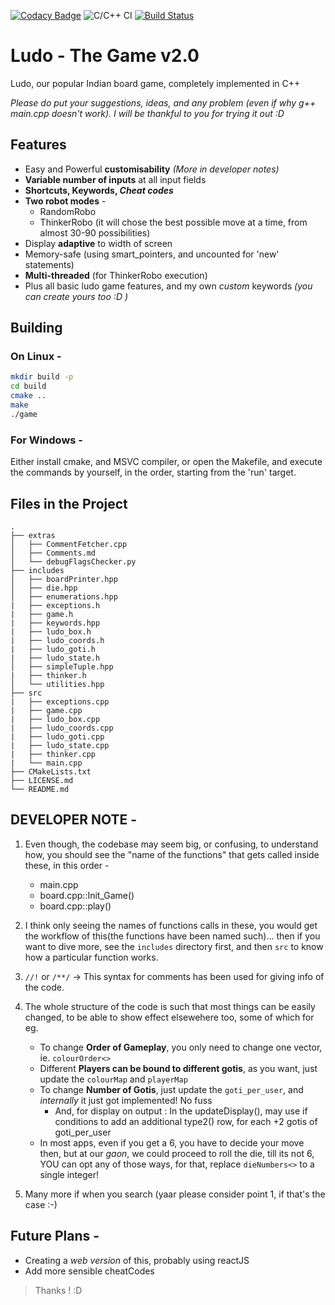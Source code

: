 [![Codacy Badge](https://api.codacy.com/project/badge/Grade/af9190f3627842869828fb1c8307b818)](https://app.codacy.com/manual/AdityaGupta150/Ludo-The_Game?utm_source=github.com&utm_medium=referral&utm_content=AdityaGupta150/Ludo-The_Game&utm_campaign=Badge_Grade_Dashboard)
![C/C++ CI](https://github.com/AdityaGupta150/Ludo-The_Game/workflows/C/C++%20CI/badge.svg)
[![Build Status](https://travis-ci.org/AdityaGupta150/Ludo-The_Game.svg?branch=master)](https://travis-ci.org/AdityaGupta150/Ludo-The_Game)

# Ludo - The Game v2.0

Ludo, our popular Indian board game, completely implemented in C++

_Please do put your suggestions, ideas, and any problem (even if why g++ main.cpp doesn't work). I will be thankful to you for trying it out :D_

## Features

* Easy and Powerful **customisability** *(More in developer notes)*
* **Variable number of inputs** at all input fields
* **Shortcuts, Keywords, _Cheat codes_**
* **Two robot modes** -
  * RandomRobo
  * ThinkerRobo (it will chose the best possible move at a time, from almost 30-90 possibilities)
* Display **adaptive** to width of screen
* Memory-safe (using smart_pointers, and uncounted for 'new' statements)
* **Multi-threaded** (for ThinkerRobo execution)
* Plus all basic ludo game features, and my own *custom* keywords _(you can create yours too :D )_

## Building

### On Linux -

```sh
mkdir build -p
cd build
cmake ..
make
./game
```

### For Windows -

Either install cmake, and MSVC compiler, or open the Makefile, and execute the commands by yourself, in the order, starting from the 'run' target.

## Files in the Project

```
.
├── extras
│   ├── CommentFetcher.cpp
│   ├── Comments.md
│   └── debugFlagsChecker.py
├── includes
│   ├── boardPrinter.hpp
│   ├── die.hpp
│   ├── enumerations.hpp
|   ├── exceptions.h
|   ├── game.h
|   ├── keywords.hpp
|   ├── ludo_box.h
|   ├── ludo_coords.h
|   ├── ludo_goti.h
|   ├── ludo_state.h
│   ├── simpleTuple.hpp
|   ├── thinker.h
│   └── utilities.hpp
├── src
|   ├── exceptions.cpp
|   ├── game.cpp
|   ├── ludo_box.cpp
|   ├── ludo_coords.cpp
|   ├── ludo_goti.cpp
|   ├── ludo_state.cpp
|   ├── thinker.cpp
|   └── main.cpp
├── CMakeLists.txt
├── LICENSE.md
└── README.md
```

## DEVELOPER NOTE -

1. Even though, the codebase may seem big, or confusing, to understand how, you should see the "name of the functions" that gets called inside these, in this order -

    * main.cpp
    * board.cpp::Init_Game()
    * board.cpp::play()

2. I think only seeing the names of functions calls in these, you would get the workflow of this(the functions have been named such)... then if you want to dive more, see the `includes` directory first, and then `src` to know how a particular function works.

3. `//!` or `/**/` -> This syntax for comments has been used for giving info of the code.

4. The whole structure of the code is such that most things can be easily changed, to be able to show effect elsewehere too, some of which for eg.

    * To change **Order of Gameplay**, you only need to change one vector, ie. `colourOrder<>`
    * Different **Players can be bound to different gotis**, as you want, just update the `colourMap` and `playerMap`
    * To change **Number of Gotis**, just update the `goti_per_user`, and _internally_ it just got implemented! No fuss
        * And, for display on output : In the updateDisplay(), may use if conditions to add an additional type2() row, for each +2 gotis of goti_per_user
    * In most apps, even if you get a 6, you have to decide your move then, but at our _gaon_, we could proceed to roll the die, till its not 6, YOU can opt any of those ways, for that, replace `dieNumbers<>` to a single integer!

5. Many more if when you search (yaar please consider point 1, if that's the case :-)

## Future Plans -

* Creating a _web version_ of this, probably using reactJS
* Add more sensible cheatCodes

> Thanks ! :D
